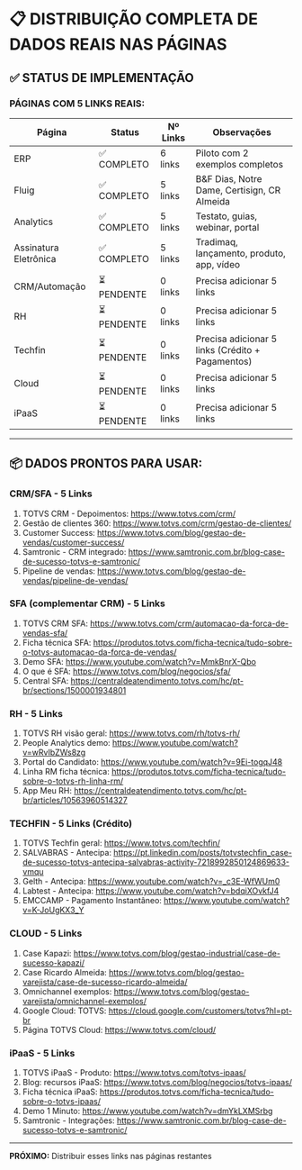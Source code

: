 # 📋 DISTRIBUIÇÃO COMPLETA DE DADOS REAIS NAS PÁGINAS

## ✅ STATUS DE IMPLEMENTAÇÃO

### **PÁGINAS COM 5 LINKS REAIS:**

| Página | Status | Nº Links | Observações |
|--------|--------|----------|-------------|
| ERP | ✅ COMPLETO | 6 links | Piloto com 2 exemplos completos |
| Fluig | ✅ COMPLETO | 5 links | B&F Dias, Notre Dame, Certisign, CR Almeida |
| Analytics | ✅ COMPLETO | 5 links | Testato, guias, webinar, portal |
| Assinatura Eletrônica | ✅ COMPLETO | 5 links | Tradimaq, lançamento, produto, app, vídeo |
| CRM/Automação | ⏳ PENDENTE | 0 links | Precisa adicionar 5 links |
| RH | ⏳ PENDENTE | 0 links | Precisa adicionar 5 links |
| Techfin | ⏳ PENDENTE | 0 links | Precisa adicionar 5 links (Crédito + Pagamentos) |
| Cloud | ⏳ PENDENTE | 0 links | Precisa adicionar 5 links |
| iPaaS | ⏳ PENDENTE | 0 links | Precisa adicionar 5 links |

---

## 📦 **DADOS PRONTOS PARA USAR:**

### **CRM/SFA - 5 Links**
1. TOTVS CRM - Depoimentos: https://www.totvs.com/crm/
2. Gestão de clientes 360: https://www.totvs.com/crm/gestao-de-clientes/
3. Customer Success: https://www.totvs.com/blog/gestao-de-vendas/customer-success/
4. Samtronic - CRM integrado: https://www.samtronic.com.br/blog-case-de-sucesso-totvs-e-samtronic/
5. Pipeline de vendas: https://www.totvs.com/blog/gestao-de-vendas/pipeline-de-vendas/

### **SFA (complementar CRM) - 5 Links**
1. TOTVS CRM SFA: https://www.totvs.com/crm/automacao-da-forca-de-vendas-sfa/
2. Ficha técnica SFA: https://produtos.totvs.com/ficha-tecnica/tudo-sobre-o-totvs-automacao-da-forca-de-vendas/
3. Demo SFA: https://www.youtube.com/watch?v=MmkBnrX-Qbo
4. O que é SFA: https://www.totvs.com/blog/negocios/sfa/
5. Central SFA: https://centraldeatendimento.totvs.com/hc/pt-br/sections/1500001934801

### **RH - 5 Links**
1. TOTVS RH visão geral: https://www.totvs.com/rh/totvs-rh/
2. People Analytics demo: https://www.youtube.com/watch?v=wRvIbZWs8zg
3. Portal do Candidato: https://www.youtube.com/watch?v=9Ei-togqJ48
4. Linha RM ficha técnica: https://produtos.totvs.com/ficha-tecnica/tudo-sobre-o-totvs-rh-linha-rm/
5. App Meu RH: https://centraldeatendimento.totvs.com/hc/pt-br/articles/10563960514327

### **TECHFIN - 5 Links (Crédito)**
1. TOTVS Techfin geral: https://www.totvs.com/techfin/
2. SALVABRAS - Antecipa: https://pt.linkedin.com/posts/totvstechfin_case-de-sucesso-totvs-antecipa-salvabras-activity-7218992850124869633-vmqu
3. Gelth - Antecipa: https://www.youtube.com/watch?v=_c3E-WfWUm0
4. Labtest - Antecipa: https://www.youtube.com/watch?v=bdqiXOvkfJ4
5. EMCCAMP - Pagamento Instantâneo: https://www.youtube.com/watch?v=K-JoUgKX3_Y

### **CLOUD - 5 Links**
1. Case Kapazi: https://www.totvs.com/blog/gestao-industrial/case-de-sucesso-kapazi/
2. Case Ricardo Almeida: https://www.totvs.com/blog/gestao-varejista/case-de-sucesso-ricardo-almeida/
3. Omnichannel exemplos: https://www.totvs.com/blog/gestao-varejista/omnichannel-exemplos/
4. Google Cloud: TOTVS: https://cloud.google.com/customers/totvs?hl=pt-br
5. Página TOTVS Cloud: https://www.totvs.com/cloud/

### **iPaaS - 5 Links**
1. TOTVS iPaaS - Produto: https://www.totvs.com/totvs-ipaas/
2. Blog: recursos iPaaS: https://www.totvs.com/blog/negocios/totvs-ipaas/
3. Ficha técnica iPaaS: https://produtos.totvs.com/ficha-tecnica/tudo-sobre-o-totvs-ipaas/
4. Demo 1 Minuto: https://www.youtube.com/watch?v=dmYkLXMSrbg
5. Samtronic - Integrações: https://www.samtronic.com.br/blog-case-de-sucesso-totvs-e-samtronic/

---

**PRÓXIMO:** Distribuir esses links nas páginas restantes

